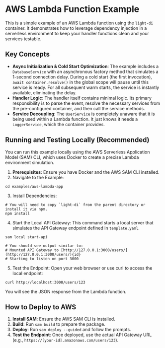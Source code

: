 # AWS Lambda Function Example
This is a simple example of an AWS Lambda function using the `light-di` container. It demonstrates how to leverage dependency injection in a serverless environment to keep your handler functions clean and your services testable.

## Key Concepts
* **Async Initialization & Cold Start Optimization**: The example includes a `DatabaseService` with an asynchronous factory method that simulates a 1-second connection delay. During a cold start (the first invocation), `await container.resolve()` in the global scope will pause until this service is ready. For all subsequent warm starts, the service is instantly available, eliminating the delay.
* **Handler Logic**: The handler itself contains minimal logic. Its primary responsibility is to parse the event, resolve the necessary services from the pre-configured container, and then call the service methods.
* **Service Decoupling**: The `UserService` is completely unaware that it is being used within a Lambda function. It just knows it needs a `LoggerService`, which the container provides.

## Running and Testing Locally (Recommended)
You can run this example locally using the AWS Serverless Application Model (SAM) CLI, which uses Docker to create a precise Lambda environment simulation.
1. **Prerequisites**: Ensure you have Docker and the AWS SAM CLI installed.
2. Navigate to the Example:
```
cd examples/aws-lambda-app
```
3. Install Dependencies:
```
# You will need to copy `light-di` from the parent directory or install it via npm.
npm install
```
4. Start the Local API Gateway: This command starts a local server that simulates the API Gateway endpoint defined in `template.yaml`.
```
sam local start-api

# You should see output similar to:
# Mounted API Gateway to [http://127.0.0.1:3000/users/](http://127.0.0.1:3000/users/){id}
# Starting to listen on port 3000
```
5. Test the Endpoint: Open your web browser or use curl to access the local endpoint:
```
curl http://localhost:3000/users/123
```
You will see the JSON response from the Lambda function.

## How to Deploy to AWS
1. **Install SAM**: Ensure the AWS SAM CLI is installed.
2. **Build**: Run `sam build` to prepare the package.
3. **Deploy**: Run `sam deploy --guided` and follow the prompts.
4. **Test the Endpoint**: Once deployed, use the actual API Gateway URL (e.g., `https://[your-id].amazonaws.com/users/123`).